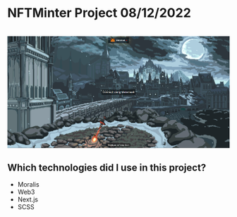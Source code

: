 # NFTMinter Project 08/12/2022

<br>

<img src="./screenshot.png"/>

<br>

## Which technologies did I use in this project?

- Moralis
- Web3
- Next.js
- SCSS
